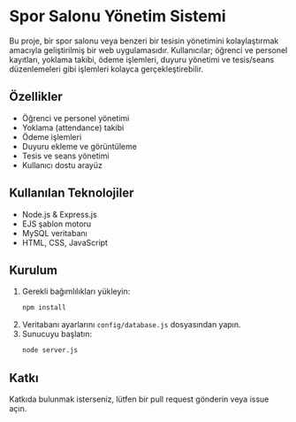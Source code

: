 # Spor Salonu Yönetim Sistemi

Bu proje, bir spor salonu veya benzeri bir tesisin yönetimini kolaylaştırmak amacıyla geliştirilmiş bir web uygulamasıdır. Kullanıcılar; öğrenci ve personel kayıtları, yoklama takibi, ödeme işlemleri, duyuru yönetimi ve tesis/seans düzenlemeleri gibi işlemleri kolayca gerçekleştirebilir.

## Özellikler
- Öğrenci ve personel yönetimi
- Yoklama (attendance) takibi
- Ödeme işlemleri
- Duyuru ekleme ve görüntüleme
- Tesis ve seans yönetimi
- Kullanıcı dostu arayüz

## Kullanılan Teknolojiler
- Node.js & Express.js
- EJS şablon motoru
- MySQL veritabanı
- HTML, CSS, JavaScript

## Kurulum
1. Gerekli bağımlılıkları yükleyin:
   ```bash
   npm install
   ```
2. Veritabanı ayarlarını `config/database.js` dosyasından yapın.
3. Sunucuyu başlatın:
   ```bash
   node server.js
   ```

## Katkı
Katkıda bulunmak isterseniz, lütfen bir pull request gönderin veya issue açın.
